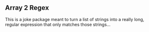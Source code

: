 ## Array 2 Regex

This is a joke package meant to turn a list of strings into a really long, regular expression that only matches those strings...
